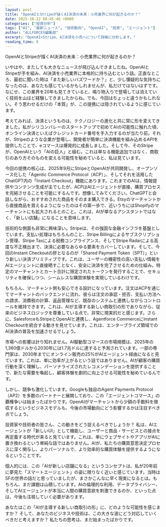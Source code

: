 ```yaml
---
layout: post
title: "OpenAIとStripeが描くAI決済の未来：小売業界に何が起きるのか？"
date: 2025-10-22 08:45:46 +0000
categories: ["投資分析"]
tags: ["AI", "最新ニュース", "技術動向", "OpenAI", "投資", "エージェント"]
author: "ALLFORCES編集部"
excerpt: "OpenAI×Stripe、AI決済を小売へについて詳細に分析します。"
reading_time: 8
---
```


OpenAIとStripeが描くAI決済の未来：小売業界に何が起きるのか？

いやはや、またしても大きなニュースが飛び込んできましたね。OpenAIとStripeが手を組み、AI決済を小売業界に本格的に持ち込むという話。正直なところ、最初に聞いた時は「また新しいバズワードか？」と、少し懐疑的な気持ちになったのは、あなたも感じているかもしれませんが、私だけではないはずです。なにせ、この業界を20年も見てきていると、鳴り物入りで登場しては消えていく技術を山ほど経験してきましたからね。でも、今回はちょっと違うかもしれない。そう思わせるだけの「本質」が、この提携には隠されているように感じています。

考えてみれば、決済というものは、テクノロジーの進化と共に常に形を変えてきました。私がシリコンバレーのスタートアップで初めてAIの可能性に触れた頃、オンライン決済といえばクレジットカード番号を手入力するのが当たり前。それが、Stripeのような企業が登場し、開発者が簡単に決済機能を組み込めるAPIを提供したことで、eコマースは爆発的に成長しました。そして今、そのStripeが、OpenAIという「AIの巨人」と組む。これは単なる機能追加ではなく、商取引のあり方そのものを変える可能性を秘めていると、私は見ています。

今回の提携の核心は、2025年9月にStripeとOpenAIが共同開発し、オープンソース化した「Agentic Commerce Protocol（ACP）」、そしてそれを活用したChatGPT内の「Instant Checkout」機能にあります。これまでのAIは、情報提供やコンテンツ生成が主でしたが、ACPはAIエージェントが直接、購買プロセスを完結させることを可能にするんです。想像してみてください。ChatGPTと会話しながら、おすすめされた商品をそのまま購入できる。Etsyのマーチャントから直接商品を買えるようになったのはその第一歩で、近いうちにはShopifyのマーチャントにも拡大されるとのこと。これは、AIが単なるアシスタントではなく、「新しい店舗」になることを意味します。

技術的な側面も非常に興味深い。Stripeは、その強固な金融インフラを基盤としています。支払い処理はもちろんのこと、Stripe Billingによるサブスクリプション管理、Stripe Taxによる税務コンプライアンス、そしてStripe Radarによる高度な不正検出まで、決済に必要なあらゆる要素をカバーしています。そして、今回のInstant Checkoutの肝となるのが「Shared Payment Token（SPT）」という新しい決済プリミティブです。これは、ユーザーの機密性の高い支払い情報をAIエージェントに直接晒すことなく、安全に決済を完了させるための仕組み。特定のマーチャントとカート合計に限定されたトークンを発行することで、セキュリティを確保しつつ、シームレスな購買体験を実現しているわけです。

もちろん、マーチャント側も安心できる設計になっています。注文はACPを通じてマーチャントのバックエンドに流れ、彼らは注文の承認・拒否、支払い方法への請求、消費税の計算、返品管理など、既存のシステムと連携しながらコントロールを維持できます。これは、AIが主導する新しい商取引の形でありながら、従来のビジネスロジックを尊重している点で、非常に現実的だと感じます。さらに、SalesforceもStripeとOpenAIと連携し、Agentforce CommerceにInstant Checkoutを統合する動きを見せています。これは、エンタープライズ領域でのAI決済の普及を加速させるでしょう。

市場への影響は計り知れません。AI駆動型コマースの市場規模は、2025年の1,360億ドルから2030年には1.7兆ドルに達すると予測されています。一部の専門家は、2030年までにオンライン販売の25%がAIエージェント経由になると見ています。これは、単に効率が上がるという話ではありません。AIが顧客の購買行動を深く理解し、パーソナライズされたレコメンデーションを提供することで、新たな需要を喚起し、顧客体験を劇的に向上させる可能性を秘めているんです。

しかし、競争も激化しています。Googleも独自のAgent Payments Protocol（AP2）を多数のパートナーと展開しており、この「エージェントコマース」の覇権争いは始まったばかりです。OpenAIがマーチャントから少額の手数料を徴収するというビジネスモデルも、今後の市場動向にどう影響するかは注目すべき点でしょう。

投資家や技術者の皆さん、この動きをどう捉えるべきでしょうか？ 私は、AIエージェントが「新しいUI」として機能し、ユーザーと商品・サービスとの接点を再定義する時代が来ると見ています。これは、単にウェブサイトやアプリがAIに置き換わるという単純な話ではありません。AIが、私たちの購買意思決定プロセスに深く関与し、よりパーソナルで、より効率的な購買体験を提供するようになるということです。

個人的には、この「AIが新しい店舗になる」というコンセプトは、私が20年前に夢見た「スマートエージェント」の姿に限りなく近いと感じています。当時はSFの世界の話だと思っていましたが、まさかこんなに早く現実になるとは。もちろん、まだ課題は山積しています。AIの倫理的な利用、データプライバシー、そしてAIエージェントが本当に人間の購買意欲を刺激できるのか、といった点は、今後も注視していく必要があります。

あなたはこの「AIが主導する新しい商取引の形」に、どのような可能性を感じますか？ そして、あなたのビジネスや技術は、この大きな波にどう対応していくべきだと考えますか？ 私たちの思考は、まだ始まったばかりです。

